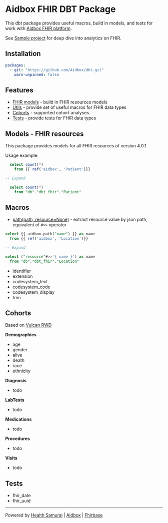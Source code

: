 # Aidbox FHIR DBT Package

This dbt package provides useful macros, build in models, and tests for work with [Aidbox FHIR platform](https://aidbox.app).

See [Sample project](https://github.com/Aidbox/dbt-sample-project) for deep dive into analytics on FHIR.

## Installation
```yml
packages:
  - git: "https://github.com/Aidbox/dbt.git"
    warn-unpinned: false
```

## Features
- [FHIR models](#models---fhir-resources) - build in FHIR resources models
- [Utils](#macros) - provide set of useful macros for FHIR data types
- [Cohorts](#cohorts) - supported cohort analyses
- [Tests](#tests) - provide tests for FHIR data types

## Models - FHIR resources
This package provides models for all FHIR resources of version 4.0.1

Usage example:

```sql
  select count(*) 
    from {{ ref('aidbox', 'Patient')}}

-- Expand

  select count(*) 
    from "db"."dbt_fhir"."Patient"
```

## Macros
- [path(path, resource=None)]() - extract resource value by json path, equivalent of `#>>` operator
```sql
select {{ aidbox.path("name") }} as name
  from {{ ref('aidbox', 'Location')}}

-- Expand 

select ("resource"#>>'{ name }') as name
  from "db"."dbt_fhir"."Location"
```

- identifier
- extension
- codesystem_text
- codesystem_code
- codesystem_display
- trim
## Cohorts

Based on [Vulcan RWD](https://build.fhir.org/ig/HL7/vulcan-rwd/patients.html)

__Demographics__
- age
- gender
- alive
- death
- race
- ethnicity

__Diagnosis__
- todo

__LabTests__
- todo

__Medications__
- todo

__Procedures__
- todo

__Visits__
- todo

## Tests
- fhir_date
- fhir_uuid

***
Powered by [Health Samurai](http://www.health-samurai.io) | [Aidbox](http://www.health-samurai.io/aidbox) | [Fhirbase](http://www.health-samurai.io/fhirbase)
